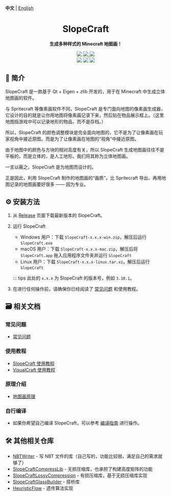 **中文** | [English](README-en.md) <!-- lang -->

<h1 align="center">SlopeCraft</h1>

<p align="center">
  <b>生成多种样式的 Minecraft 地图画！</b>
</p>

<p align="center">
    <img src="https://img.shields.io/badge/Minecraft-1.12~1.19-green?style=for-the-badge" />
    <a href="LICENSE">
        <img src="https://img.shields.io/badge/License-GPL--3.0-important?style=for-the-badge" />
    </a>
    <a href="https://github.com/SlopeCraft/Slopecraft/releases/latest">
        <img src="https://img.shields.io/github/v/release/SlopeCraft/SlopeCraft?style=for-the-badge" />
    </a>
    <br />
    <img src="https://img.shields.io/badge/C%2B%2B-17-blue?style=for-the-badge" />
    <img src="https://img.shields.io/badge/Qt-v6.1.0-brightgreen?style=for-the-badge" />
    <img src="https://img.shields.io/badge/Eigen-v3.4.0-yellowgreen?style=for-the-badge" />
</p>

## 📖 简介

SlopeCraft 是一款基于 Qt + Eigen + zlib 开发的，用于在 Minecraft 中生成立体地图画的软件。

与 Spritecraft 等像素画软件不同，SlopeCraft 是专门面向地图的像素画生成器，它设计的目的就是让你用地图将像素画记录下来，然后贴在物品展示框上。（这里地图指游戏中可以记录地形的物品，而不是存档。）

所以，SlopeCraft 的颜色调整模块是完全面向地图的，它不是为了让像素画在玩家视角中接近原图，而是为了让像素画在地图的“视角”中接近原图。

由于地图中的颜色与方块的相对高度有关，所以 SlopeCraft 生成地图画往往不是平板的，而是立体的，是人工地形。我们将其称为立体地图画。

一言以蔽之，SlopeCraft 是为地图而设计的。

正是因此，利用 SlopeCraft 制作的地图画的“画质”，比 Spritecraft 导出、再用地图记录的地图画要好很多 —— 因为专业。

## ⚙️ 安装方法

1. 从 [Release](https://github.com/SlopeCraft/SlopeCraft/releases/latest) 页面下载最新版本的 SlopeCraft。

2. 运行 SlopeCraft
   - Windows 用户：下载 `SlopeCraft-x.x.x-win.zip`，解压后运行 `SlopeCraft.exe`
   - macOS 用户：下载 `SlopeCraft-x.x.x-mac.zip`，解压后将 `SlopeCraft.app` 拖入应用程序文件夹并运行 `SlopeCraft`
   - Linux 用户：下载 `SlopeCraft-x.x.x-linux.tar.xz`，解压后运行 `SlopeCraft`

    ::: tips
        此处的 `x.x.x` 为 SlopeCraft 的版本号，例如 `3.10.1`。

3. 在进行任何操作前，请确保你已经阅读了 [常见问题](https://slopecraft.readthedocs.io/faq/) 和使用教程。

## 🗃️ 相关文档

### 常见问题

- [常见问题](https://slopecraft.readthedocs.io/faq/)

### 使用教程

- [SlopeCraft 使用教程](https://slopecraft.readthedocs.io/SlopeCraft-tutorial/)
- [VisualCraft 使用教程](https://slopecraft.readthedocs.io/VisualCraft-tutorial/)

### 原理介绍

- [地图画原理](https://slopecraft.readthedocs.io/principles-introduction/)

### 自行编译

- 如果你希望自己编译 SlopeCraft，可以参考 [编译指南](https://slopecraft.readthedocs.io/compilation-guide/) 进行操作。

## 🛠️ 其他相关仓库

- [NBTWriter](https://github.com/ToKiNoBug/NBTWriter-of-Toki) - 写 NBT 文件的库（自己写的，功能比较弱，满足自己的需求就够了）
- [SlopeCraftCompressLib](https://github.com/ToKiNoBug/SlopeCraftCompressLib) - 无损压缩库，也承担了构建高度矩阵的功能
- [SlopeCraftLossyCompression](https://github.com/ToKiNoBug/SlopeCraftLossyCompression) - 有损压缩库，基于无损压缩库实现
- [SlopeCraftGlassBuilder](https://github.com/ToKiNoBug/SlopeCraftGlassBuilder) - 搭桥库
- [HeuristicFlow](https://github.com/TokiNoBug/HeuristicFlow) - 遗传算法实现
